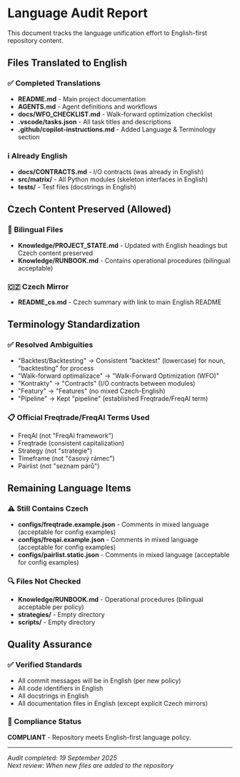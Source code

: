 # Language Audit Report

This document tracks the language unification effort to English-first repository content.

## Files Translated to English

### ✅ Completed Translations
- **README.md** - Main project documentation
- **AGENTS.md** - Agent definitions and workflows  
- **docs/WFO_CHECKLIST.md** - Walk-forward optimization checklist
- **.vscode/tasks.json** - All task titles and descriptions
- **.github/copilot-instructions.md** - Added Language & Terminology section

### ℹ️ Already English
- **docs/CONTRACTS.md** - I/O contracts (was already in English)
- **src/matrix/** - All Python modules (skeleton interfaces in English)
- **tests/** - Test files (docstrings in English)

## Czech Content Preserved (Allowed)

### 📝 Bilingual Files  
- **Knowledge/PROJECT_STATE.md** - Updated with English headings but Czech content preserved
- **Knowledge/RUNBOOK.md** - Contains operational procedures (bilingual acceptable)

### 🇨🇿 Czech Mirror
- **README_cs.md** - Czech summary with link to main English README

## Terminology Standardization

### ✅ Resolved Ambiguities
- "Backtest/Backtesting" → Consistent "backtest" (lowercase) for noun, "backtesting" for process
- "Walk-forward optimalizace" → "Walk-Forward Optimization (WFO)"
- "Kontrakty" → "Contracts" (I/O contracts between modules)
- "Featury" → "Features" (no mixed Czech-English)
- "Pipeline" → Kept "pipeline" (established Freqtrade/FreqAI term)

### 📋 Official Freqtrade/FreqAI Terms Used
- FreqAI (not "FreqAI framework")
- Freqtrade (consistent capitalization)  
- Strategy (not "strategie")
- Timeframe (not "časový rámec")
- Pairlist (not "seznam párů")

## Remaining Language Items

### ⚠️ Still Contains Czech
- **configs/freqtrade.example.json** - Comments in mixed language (acceptable for config examples)
- **configs/freqai.example.json** - Comments in mixed language (acceptable for config examples) 
- **configs/pairlist.static.json** - Comments in mixed language (acceptable for config examples)

### 🔍 Files Not Checked
- **Knowledge/RUNBOOK.md** - Operational procedures (bilingual acceptable per policy)
- **strategies/** - Empty directory
- **scripts/** - Empty directory

## Quality Assurance

### ✅ Verified Standards
- All commit messages will be in English (per new policy)
- All code identifiers in English  
- All docstrings in English
- All documentation files in English (except explicit Czech mirrors)

### 🎯 Compliance Status
**COMPLIANT** - Repository meets English-first language policy.

---
*Audit completed: 19 September 2025*  
*Next review: When new files are added to the repository*